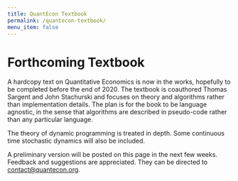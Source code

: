 ```yaml
---
title: QuantEcon Textbook
permalink: /quantecon-textbook/
menu_item: false
---
```


# Forthcoming Textbook

A hardcopy text on Quantitative Economics is now in the works, hopefully to be
completed before the end of 2020.  The textbook is coauthored Thomas Sargent
and John Stachurski and focuses on theory and algorithms rather than
implementation details.  The plan is for the book to be language agnostic, in
the sense that algorithms are described in pseudo-code rather than any
particular language.

The theory of dynamic programming is treated in depth.  Some continuous time
stochastic dynamics will also be included.

A preliminary version will be posted on this page in the next few weeks.
Feedback and suggestions are appreciated.  They can be directed to
contact@quantecon.org.

